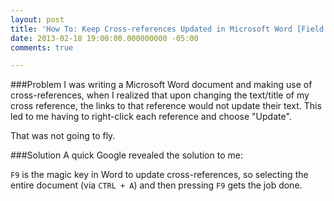 ```yaml
---
layout: post
title: 'How To: Keep Cross-references Updated in Microsoft Word [Field Notes]'
date: 2013-02-18 19:00:00.000000000 -05:00
comments: true

---
```

###Problem
I was writing a Microsoft Word document and making use of cross-references, when I realized that upon changing the text/title of my cross reference, the links to that reference would not update their text. This led to me having to right-click each reference and choose "Update".

That was not going to fly.

###Solution
A quick Google revealed the solution to me:

`F9` is the magic key in Word to update cross-references, so selecting the entire document (via `CTRL + A`) and then pressing `F9` gets the job done.
